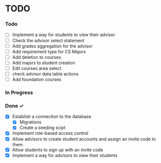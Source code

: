 # TODO

### Todo

- [ ] Implement a way for students to view their advisor
- [ ] Check the advisor select statement
- [ ] Add grades aggregation for the advisor
- [ ] Add requirement type for CS Majors
- [ ] Add deletion to courses
- [ ] Add majors to student creation
- [ ] Edit courses area select
- [ ] check advisor data table actions
- [ ] Add foundation courses

### In Progress

### Done ✓

- [x] Establish a connection to the database
  - [x] Migrations
  - [x] Create a seeding scipt
- [x] Implement role-based access control
- [x] Allow advisors to create student accounts and assign an invite code to them
- [x] Allow students to sign up with an invite code
- [x] Implement a way for advisors to view their students
